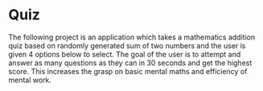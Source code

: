 # Quiz
The following project is an application which takes a mathematics addition quiz based on randomly generated sum of two numbers and the user is given 4 options below to select.
The goal of the user is to attempt and answer as many questions as they can in 30 seconds and get the highest score.
This increases the grasp on basic mental maths and efficiency of mental work.
